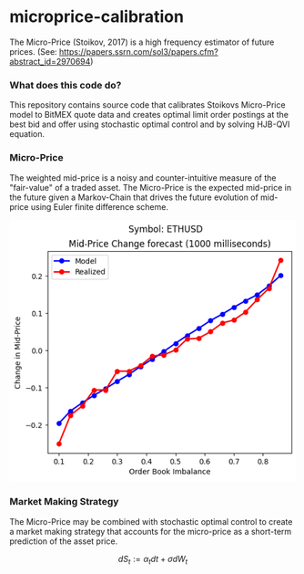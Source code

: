 
# microprice-calibration

The Micro-Price (Stoikov, 2017) is a high frequency estimator of future prices.
(See: https://papers.ssrn.com/sol3/papers.cfm?abstract_id=2970694)

### What does this code do?
This repository contains source code that calibrates Stoikovs Micro-Price model to BitMEX quote data and creates optimal limit order postings at the best bid and offer using stochastic optimal control and by solving HJB-QVI equation.

### Micro-Price

The weighted mid-price is a noisy and counter-intuitive measure of the "fair-value" of a traded asset. The Micro-Price is the expected
mid-price in the future given a Markov-Chain that drives the future evolution of mid-price using Euler finite difference scheme.

![Calibrated Model](graphs/calibrated.png)


### Market Making Strategy

The Micro-Price may be combined with stochastic optimal control to create a market making strategy that accounts for the micro-price as a short-term
prediction of the asset price.


$$
dS_t := \alpha_t dt + \sigma dW_t
$$
